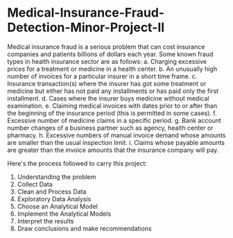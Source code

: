 # Medical-Insurance-Fraud-Detection-Minor-Project-II

Medical insurance fraud is a serious problem that can cost insurance companies and patients billions of dollars each year. Some known fraud types in health insurance sector are as follows: 
a.  Charging excessive prices for a treatment or medicine in a health center. 
b.  An unusually high number of invoices for a particular insurer in a short time frame.
c.  Insurance transaction(s) where the insurer has got some treatment or medicine but either has not paid any installments or has paid only the first installment.
d.  Cases where the insurer buys medicine without medical examination. 
e.  Claiming medical invoices with dates prior to or after than the beginning of the insurance period (this is permitted in some cases). 
f.  Excessive number of medicine claims in a specific period. 
g.  Bank account number changes of a business partner such as agency, health center or pharmacy. 
h.  Excessive numbers of manual invoice demand whose amounts are smaller than the usual inspection limit. 
i.  Claims whose payable amounts are greater than the invoice amounts that the insurance company will pay.

Here's the process followed to carry this project: 
1. Understanding the problem
2. Collect Data
3. Clean and Process Data
4. Exploratory Data Analysis
5. Choose an Analytical Model
6. Implement the Analytical Models
7. Interpret the results
8. Draw conclusions and make recommendations
